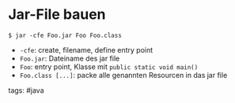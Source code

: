 # Jar-File bauen

```
$ jar -cfe Foo.jar Foo Foo.class
```

* ```-cfe```: create, filename, define entry point
* ```Foo.jar```: Dateiname des jar file
* ```Foo```: entry point, Klasse mit ```public static void main()```
* ```Foo.class [...]```: packe alle genannten Resourcen in das jar file

tags: #java 

